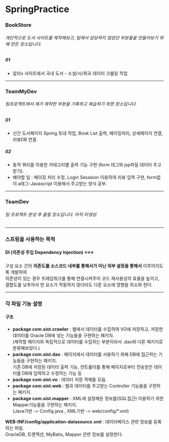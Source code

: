 # SpringPractice

### BookStore
###### 개인적으로 도서 사이트를 제작해보고, 팀에서 담당하지 않았던 부분들을 만들어보기 위해 만든 장소입니다. 
##### 01 
- 알라x 사이트에서 국내 도서 - 소설/시/희곡 데이터 크롤링 작업

---

### TeamMyDev
###### 팀프로젝트에서 제가 제작한 부분을 기록하고 복습하기 위한 장소입니다.
##### 01
- 신간 도서페이지 Spring 토대 작업, Book List 출력, 페이징처리, 상세페이지 연결, 리뷰DB 연결.
##### 02
- 동적 쿼리를 이용한 카테고리별 출력 기능 구현 (form 태그와 jsp파일 데이터 주고받기). 
- 해야할 일 : 페이징 처리 수정, Login Sesseion 이용하여 리뷰 입력 구현, form없이 a태그-Javascript 이용해서 주고받는 방식 공부. 

---

### TeamDev 
###### 팀 프로젝트 완성 후 올릴 장소입니다. 아직 미생성. <br>

---

### 스프링을 사용하는 목적
#### DI (의존성 주입 Dependency Injection) ⭐⭐⭐ 
구성 요소 간의 __의존도를 소스코드 내부를 통해서가 아닌 외부 설정을 통해서__ 이루어지도록 개발하여 <br>
의존성이 있는 경우 프레임워크를 통해 연결시켜주어 코드 재사용성의 효율을 높이고, <br>
결합도를 낮추어서 한 요소가 작동하지 않더라도 다른 요소에 영향을 최소화 한다. <br>


---

### 각 파일 기능 설명
#### 구조
- __package com.sist.crawler__ : 웹에서 데이터를 수집하여 VO에 저장하고, 저장한 데이터를 Oracle DB에 넣는 기능들을 구현하는 패키지. <br>
(제작할 페이지와 독립적으로 데이터를 수집하는 부분이라서 .dao와 다른 패키지로 분류해보았다.)<br>
- __package com.sist.dao__ : 페이지에서 데이터를 사용하기 위해 DB에 접근하는 기능들을 구현하는 패키지. <br>
기존 DB에 저장된 데이터 출력 기능, 컨트롤러를 통해 페이지로부터 전송받은 데이터를 DB에 입력하고 수정하는 기능 등 <br> 
- __package com.sist.vo__ : 데이터 저장 객체들 모음.
- __package com.sist.web__ : 웹과 데이터를 주고받는 Controller 기능들을 구현하는 패키지.
- __package com.sist.mapper__ : XML에 설정해둔 정보를(SQL접근) 이용하기 위한 Mapper기능들을 구현하는 패키지. <br>
(Java기반 -> Config.java , XML기반 -> web/config/*.xml)

__WEB-INF/config/application-datasource.xml__ : 데이터베이스 관련 정보를 등록하는 파일.  <br>
OracleDB, 트랜젝션, MyBatis, Mapper 관련 정보를 설정한다. 

